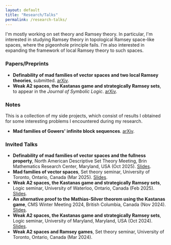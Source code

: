 ```yaml
---
layout: default
title: "Research/Talks"
permalink: /research-talks/
---
```


I'm mostly working on set theory and Ramsey theory. In particular, I'm interested in studying Ramsey theory in topological Ramsey space-like spaces, where the pigeonhole principle fails. I'm also interested in expanding the framework of local Ramsey theory to such spaces.

### Papers/Preprints
<ul>
   <li><strong>Definability of mad families of vector spaces and two local Ramsey theories</strong>, submitted. <a href="https://arxiv.org/abs/2503.24207">arXiv</a>.</li>
   <li><strong>Weak A2 spaces, the Kastanas game and strategically Ramsey sets</strong>, to appear in the <em>Journal of Symbolic Logic</em>. <a href="https://arxiv.org/abs/2410.00200">arXiv</a>.</li>
</ul>

### Notes
This is a collection of my side projects, which consist of results I obtained for some interesting problems I encountered during my research.
<ul>
   <li><strong>Mad families of Gowers' infinite block sequences</strong>. <a href="https://arxiv.org/abs/2402.07836">arXiv</a>.</li>
</ul>

### Invited Talks
<ul>
   <li><strong>Definability of mad families of vector spaces and the fullness property</strong>, North American Descriptive Set Theory Meeting, Brin Mathematics Research Center, Maryland, USA (Oct 2025). <a href="/files/Slides/Brin_Talk_Slides_(Definability_of_mad_families).pdf" target="_blank">Slides</a>.</li>
   <li><strong>Mad families of vector spaces</strong>, Set theory seminar, University of Toronto, Ontario, Canada (Mar 2025). <a href="/files/Slides/Fields_Talk_Slides_(Mad_families).pdf" target="_blank">Slides</a>.</li>
   <li><strong>Weak A2 spaces, the Kastanas game and strategically Ramsey sets</strong>, Logic seminar, University of Waterloo, Ontario, Canada (Feb 2025). <a href="/files/Slides/Waterloo_Talk_Slides_(wA2_Spaces).pdf" target="_blank">Slides</a>.</li>
   <li><strong>An alternative proof to the Mathias-Silver theorem using the Kastanas game</strong>, CMS Winter Meeting 2024, British Columbia, Canada (Nov 2024). <a href="/files/Slides/CMS_Talk_Slides__Mathias_Silver_theorem.pdf" target="_blank">Slides</a>.</li>
   <li><strong>Weak A2 spaces, the Kastanas game and strategically Ramsey sets</strong>, Logic seminar, University of Maryland, Maryland, USA (Oct 2024). <a href="/files/Slides/UMD_Talk_Slides_(wA2_Spaces).pdf" target="_blank">Slides</a>.</li>
   <li><strong>Weak A2 spaces and Ramsey games</strong>, Set theory seminar, University of Toronto, Ontario, Canada (Mar 2024).</li>
</ul>